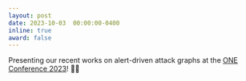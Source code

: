 ```yaml
---
layout: post
date: 2023-10-03  00:00:00-0400
inline: true
award: false
---
```


Presenting our recent works on alert-driven attack graphs at the [ONE Conference 2023](https://one-conference.nl/)! :woman_teacher: